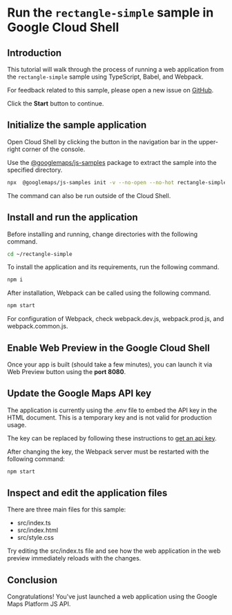 # Run the `rectangle-simple` sample in Google Cloud Shell

<walkthrough-tutorial-duration duration="10"/>

## Introduction

This tutorial will walk through the process of running a web application from
the `rectangle-simple` sample using TypeScript, Babel, and Webpack.

For feedback related to this sample, please open a new issue on
[GitHub](https://github.com/googlemaps/js-samples/issues).

Click the **Start** button to continue.

## Initialize the sample application

Open Cloud Shell by clicking the
<walkthrough-cloud-shell-icon></walkthrough-cloud-shell-icon> button in the
navigation bar in the upper-right corner of the console.

Use the [@googlemaps/js-samples](https://www.npmjs.com/package/@googlemaps/js-samples) package to
extract the sample into the specified directory.

```bash
npx  @googlemaps/js-samples init -v --no-open --no-hot rectangle-simple ~/rectangle-simple
```

The command can also be run outside of the Cloud Shell.

## Install and run the application

Before installing and running, change directories with the following command.

```bash
cd ~/rectangle-simple
```

To install the application and its requirements, run the following command.

```bash
npm i
```

After installation, Webpack can be called using the following command.

```bash
npm start
```

For configuration of Webpack, check
<walkthrough-editor-open-file filePath="rectangle-simple/webpack.dev.js">webpack.dev.js</walkthrough-editor-open-file>,
<walkthrough-editor-open-file filePath="rectangle-simple/webpack.prod.js">webpack.prod.js</walkthrough-editor-open-file>,
and
<walkthrough-editor-open-file filePath="rectangle-simple/webpack.common.js">webpack.common.js</walkthrough-editor-open-file>.

## Enable Web Preview in the Google Cloud Shell

Once your app is built (should take a few minutes), you can launch it via
<walkthrough-spotlight-pointer target="cloudshell" spotlightId="devshell-web-preview-button">Web
Preview button</walkthrough-spotlight-pointer> using the **port 8080**.

## Update the Google Maps API key

The application is currently using the
<walkthrough-editor-open-file filePath="rectangle-simple/.env">.env</walkthrough-editor-open-file>
file to embed the API key in the HTML document. This is a temporary key and is
not valid for production usage.

The key can be replaced by following these instructions to
[get an api key](https://developers.google.com/maps/documentation/javascript/get-api-key).

After changing the key, the Webpack server must be restarted with the following
command:

```bash
npm start
```

## Inspect and edit the application files

There are three main files for this sample:

*   <walkthrough-editor-open-file filePath="rectangle-simple/src/index.ts">src/index.ts</walkthrough-editor-open-file>
*   <walkthrough-editor-open-file filePath="rectangle-simple/src/index.html">src/index.html</walkthrough-editor-open-file>
*   <walkthrough-editor-open-file filePath="rectangle-simple/src/style.css">src/style.css</walkthrough-editor-open-file>

Try editing the <walkthrough-editor-open-file filePath="rectangle-simple/src/index.ts">src/index.ts</walkthrough-editor-open-file> file and see how the web application in the web preview immediately reloads with the changes.

## Conclusion

<walkthrough-conclusion-trophy></walkthrough-conclusion-trophy>

Congratulations! You've just launched a web application using the Google Maps
Platform JS API.
